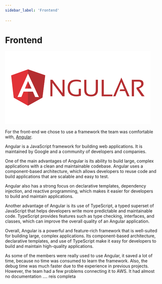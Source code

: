 ```yaml
---
sidebar_label: 'Frontend'

---
```

# Frontend

![Angular](../../../static/img/angular.png)


For the front-end we chose to use a framework the team was comfortable with, [Angular](https://angular.io/). 

Angular is a JavaScript framework for building web applications. It is maintained by Google and a community of developers and companies.

One of the main advantages of Angular is its ability to build large, complex applications with a clean and maintainable codebase. Angular uses a component-based architecture, which allows developers to reuse code and build applications that are scalable and easy to test.

Angular also has a strong focus on declarative templates, dependency injection, and reactive programming, which makes it easier for developers to build and maintain applications.

Another advantage of Angular is its use of TypeScript, a typed superset of JavaScript that helps developers write more predictable and maintainable code. TypeScript provides features such as type checking, interfaces, and classes, which can improve the overall quality of an Angular application.

Overall, Angular is a powerful and feature-rich framework that is well-suited for building large, complex applications. Its component-based architecture, declarative templates, and use of TypeScript make it easy for developers to build and maintain high-quality applications.

As some of the members were really used to use Angular, it saved a lot of time, because no time was consumed to learn the framework. Also, the debug time was much faster due to the experience in previous projects. However, the team had a few problems connecting it to AWS. It had almost no documentation .... reis completa